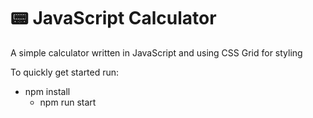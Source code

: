 # :pager:	JavaScript Calculator
A simple calculator written in JavaScript and using CSS Grid for styling

To quickly get started run:
  * npm install
    * npm run start
